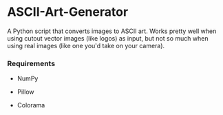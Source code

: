 # ASCII-Art-Generator
A Python script that converts images to ASCII art. Works pretty well when using cutout vector images (like logos) as input, but not so much when using real images (like one you'd take on your camera).

<h3>Requirements</h3>

* NumPy

* Pillow

* Colorama
